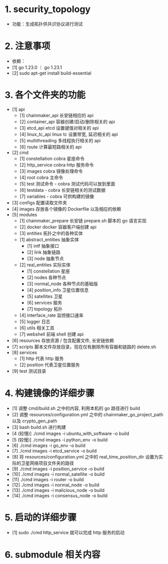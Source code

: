 # 1. security_topology

- 功能：生成拓扑供共识协议进行测试

# 2. 注意事项

- 依赖：
- [1] go 1.23.0 ｜ go 1.23.1
- [2] sudo apt-get install build-essential

# 3. 各个文件夹的功能
- [1] api
  - [1] chainmaker_api 长安链相应的 api
  - [2] container_api 容器创建/启动/删除相关的 api
  - [3] etcd_api etcd 设置键值对相关的 api
  - [4] linux_tc_api linux tc 设置带宽, 延迟相关的 api
  - [5] multithreading 多线程执行相关的 api
  - [6] route 计算最短路相关的 api
- [2] cmd
  - [1] constellation cobra 星座命令
  - [2] http_service cobra http 服务命令
  - [3] images cobra 镜像处理命令
  - [4] root cobra 主命令
  - [5] test 测试命令 - cobra 测试代码可以放到里面
  - [6] testdata - cobra 长安链相关的测试数据
  - [7] variables - cobra 可供构建的镜像
- [3] configs 配置读取文件夹
- [4] images 存放各个镜像的 Dockerfile 以及相应的依赖
- [5] modules
  -  [1] chainmaker_prepare 长安链 prepare.sh 脚本的 go 语言实现
  -  [2] docker docker 容器客户端创建 api
  -  [3] entities 拓扑之中的各种实体
    - [1] abstract_entities 抽象实体
      - [1] intf 抽象接口
      - [2] link 抽象链路
      - [3] node 抽象节点
    - [2] real_entities 实际实体
      - [1] constellation 星座
      - [2] nodes 各种节点
      - [3] normal_node 各种节点的基础版
      - [4] position_info 卫星位置信息
      - [5] satellites 卫星
      - [6] services 服务
      - [7] topology 拓扑
  -  [4] interface_rate 监控接口速率
  -  [5] logger 日志
  -  [6] utils 相关工具
  -  [7] webshell 前端 shell 创建 api
- [6] resources 存放资源 / 包含配置文件, 长安链依赖
- [7] scripts 脚本文件存放目录，现在仅有删除所有容器和链路的 delete.sh
- [8] services
  - [1] http 代表 http 服务
  - [2] position 代表卫星位置服务
- [9] test 测试目录

# 4. 构建镜像的详细步骤

- [1] 调整 cmd/build.sh 之中的内容, 利用本机的 go 路径进行 build
- [2] 调整 resources/configuration.yml 之中的 chainmaker_go_project_path 以及 crypto_gen_path
- [3] bash build.sh 进行构建
- [4 (较慢)] ./cmd images -i ubuntu_with_software -o build
- [5 (较慢)] ./cmd images -i python_env -o build
- [6] ./cmd images -i go_env -o build
- [7] ./cmd images -i etcd_service -o build
- [8] 将 resources/configuration.yml 之中的 real_time_position_dir 设置为实际的卫星网络项目文件夹的路径
- [9] ./cmd images -i position_service -o build
- [10] ./cmd images -i normal_satellite -o build
- [11] ./cmd images -i router -o build
- [12] ./cmd images -i normal_node -o build
- [13] ./cmd images -i malicious_node -o build
- [14] ./cmd images -i consensus_node -o build

# 5. 启动的详细步骤

- [1] sudo ./cmd http_service 就可以完成 http 服务的启动

# 6. submodule 相关内容